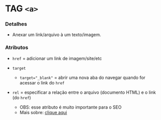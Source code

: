 # TAG `<a>`

### Detalhes

* Anexar um link/arquivo à um texto/imagem.

### Atributos

*  `href` = adicionar um link de imagem/site/etc
 
*  `target`
    * `target="_blank"` = abrir uma nova aba do navegar quando for acessar o link do `href`
   
* `rel` = especificar a relação entre o arquivo (documento HTML) e o link (do `href`)
    * OBS: esse atributo é muito importante para o SEO 
    * Mais sobre: [clique aqui](https://developers.google.com/search/docs/advanced/appearance/qualify-outbound-links?hl=pt-br)
